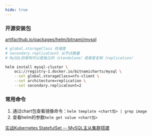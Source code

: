 ```yaml
---
hide: true
---
```


### 开源安装包

[artifacthub.io/packages/helm/bitnami/mysql](https://artifacthub.io/packages/helm/bitnami/mysql)

```bash
# global.storageClass 存储类
# secondary.replicaCount 从节点数量
# MySQL的架构可以是独立的（standalone）或者是复制（replication）

helm install mysql-cluster \
    oci://registry-1.docker.io/bitnamicharts/mysql \
    --set global.storageClass=nfs-client \
    --set architecture=replication \
    --set secondary.replicaCount=2 
```

### 常用命令

1. 通过chart包查看镜像命令：`helm tmeplate <chart包> | grep image`
2. 查看helm的参数`helm get value <chart包>`


[实战Kubernetes StatefulSet -- MySQL主从集群搭建](https://cloud.tencent.com/developer/article/2031851)